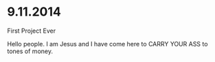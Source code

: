 9.11.2014
=========

First Project Ever

Hello people. I am Jesus and I have come here to CARRY YOUR ASS to tones of money.
